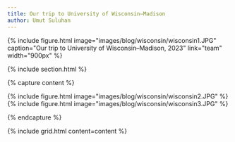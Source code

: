 ```yaml
---
title: Our trip to University of Wisconsin–Madison
author: Umut Suluhan
---
```


{%
  include figure.html
  image="images/blog/wisconsin/wisconsin1.JPG"
  caption="Our trip to University of Wisconsin–Madison, 2023"
  link="team"
  width="900px"
%}

{% include section.html %}

{% capture content %}

{% include figure.html image="images/blog/wisconsin/wisconsin2.JPG" %}
{% include figure.html image="images/blog/wisconsin/wisconsin3.JPG" %}

{% endcapture %}

{% include grid.html content=content %}